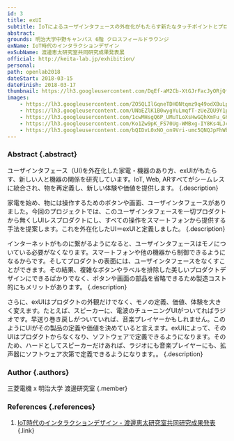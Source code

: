 ```yaml
---
id: 3
title: exUI
subtitle: IoTによるユーザインタフェースの外在化がもたらす新たなタッチポイントとプロダクトデザイン
abstract: 
grounds: 明治大学中野キャンパス 6階 クロスフィールドラウンジ
exName: IoT時代のインタラクションデザイン
exSubName: 渡邊恵太研究室共同研究成果発表展
official: http://keita-lab.jp/exhibition/
personal:
path: openlab2018
dateStart: 2018-03-15
dateFinish: 2018-03-17
thumbnail: https://lh3.googleusercontent.com/DqEf-aM2Cb-XtGJrFacJyORjQf0WkMxcgLhq_vgvy8JXlxCE6J7jK6StXqY7_ciEnSav-u9EbcX96zUQ7y9PGl_PWJ_envbkanQtCOeyBAWxMbjG-fFjcaWnToZhRcTF9OWcw8PwqiOqvZmvP9AMo8WMrXACk3iXWG5FhTvM5KPAfyFNLniiZjULZ-IKF-sH3Ema8LozmWd0LTIv3uQ0bOVbpA52_lChuqCp-SDUvGAQkUYu1aVxDo3EdGbbzXGk-CsfU1UdmUYeAm1zHBrAASM-M79htdbQ3YKWMiDN9OU4C3T87uBvE6iGhXGlsWHL4vim4mpcrsZOh4s79bU7xNpBCatH6EdcvEGe_a-yy19tA95O0RZ4NjIApWbNkZtnv7fXnmlH5uGq2erZmJcbp02NE11otVB7nviMLJ-jojPYPOwUjC6SogL8Ou7Z-voQuCKGR7ZnqQbbeGj6ZEHH8LaSROgHR5TwoS1e7NGE5No_1jZ2vGKEbj33232fsG4XYDn0F0LJ5oEyAIVRWTU0UF3-p9MTNG81g6g-tQNjcOS3cSNFPIMDUr73cWECsjB16F5EuWKrWV8HBrXtYK_mfQqxp6miEwollpgrCdNj=w1342-h1006-rp
images: 
    - https://lh3.googleusercontent.com/ZO5QLIlGqneTDHONtqmz9q49odXBuLpXSfOE4nHmYs_8ujHml9Ep70zNVp4qi0Cb5-H6ibWVoGYAv7TlPTsEDgwz4mtUbb45IFGnsbrQ51n9SPVE3Y9VDJcwQCvRezkCx8QWFkGoMN-DI6N_yoPS8TognVRiiwnmAMjtjTse1kb0TCuxCtDRdwzpSuqbCqOIK2nZu3L8ZuN5N_BTPDri04hCT_I9ssRQAFfSyNKSO9Qm9ND3vt1QpYfjKXNh7q9N1LueDQBYI08M40qEg2limVffOYEhDcFPkzuKUA17DI7N9YRFEEw6hP4A4MW9MNn0viYRJW4mAJjTpXFZ1nRnM3KraaAo40czv_w9DiLZJMqNGiYxSFH_WMO1D5C-MMFRKkNlPHlWKKfosxYdsW-bVBAL613tEDbNbxuw-E3t6A3PqjWsjLfedIMdcaJ46mV-1VSQDwmJnz0kL63zfTTExkCakQzm9WL9GLfebrQ0xMYaKq4lnrBagR9zoqDblGevfvEuRhbZ0UB8nA1Wk4mYC4N1Oq0T83uCm-gEwuICMqNkeHVKFRc8MjL0XPgXWcFzPfPuUl7pn80SJtNbjd_imfEf2t4lWBgD9IUPes1D=w1509-h1006-rp
    - https://lh3.googleusercontent.com/UNbEZlK1B0wygYuLmqfT-zUeZQU9Y1pJM_kgtbis2dM02xPLk6VLOEwU0vD-LT5g01cXEBrEtvdhcmkHZhILpQuUu2LGb2D8yC2l-sg0UC14gkMYkAM3tNu0pWJUivXcX9N_L8H5gFP3VV6jNviKdHSK8_uxJ2nsvBJCtTbMSZMBQ5kA4D1psvDYIVFh1SuDiD6nsVcWvjrSqJyOu6Zr1p1-XWSV4y1h03qMDh94xU7AfAPMSvTISQJNy-jCd3rwDIQQli8mFKivF04j7VCARraDnDq9UWMLYAc6KiVBDMpYN60z2VMyPYgH4239PZDlVwc4CBRdKSiPTIdI1aLVucZU0QaVotDMzkfhUEq9SJEySy_JymSBJm8rVMd5ki-e763r2On2mtCKVw62jrHiCu4lPVfPKFkHVqLHLwNyHLy5GHXJoDDfixoS7G0Yn2ayGRTtV4I9rg7z723YbZ4To-oO4YAFtEUmGvQDi5x5WU5Tyj5yxaR2mu5Kr6_RGVH-ds9LKeeMDFhB3WT1jvGvaarkUemJ-fUuvFKw4INawy4mz1YS50CKGD1B2QxhelmixKDyd7GBatkjHqxB00eSBG-RzmhCyDpg2wNLmMbtuzYBdMhGlA0wBKKIcac1Y3Qw6GmMWQX9s4KFoiX_Pizt5sst3bWD7_pdiQ=w1509-h1006-rp
    - https://lh3.googleusercontent.com/1cwMHsgQ6P_UMuTLoXsHwGQhXmFu_Gh-N5q_YJettSLEBAQjBffhOc6cEWlGemZKT6Wxu-91dO1Bjf_tOUuSq6qDffc4BdWoHlbiz9Oqe7l4daI374rLmtDTOUH1VZ9sr3LIlh2OtwBgf6JK_nHWm2o37U4Bap9TGC6J9krcsDWXrizpJBq_5dGyagW8uViTTwo2clRgq6c0fHtW2sraXd2iLcrkhjI1KtjJSlBhitidgsgW8ejny7YKlC6p6PeMWJ2kcyQSHdgRVf2z7Y5UcV6rY_HMozaRWrZFpmKbPToqcO-EH-QDrNdswy226TPcOi4irPHp9j2dqe25nBvx5hsLTXaoiAn78apfE04D8ApLtSXVw1bFNd2mFeTjf2n5WRZSwOi0fcRs5dzFF1v_IFAJcaMxZzTB8PpJTsg31JjMpZl4d74LN9r32Hhfq6_aBBmenl0TH_LlN5qztZE_kT7Qd02_o0oIVRNe20DtW29x8fE7X3eRQBlNXALuQwXKnVTUOxNDtFEmNm_alSg5tJDVADoZahAkUhjQ8wCKeGBBC0NajeKqdkGUZoFpCgXgrqn7L97iCEc49HO-ATTbaIwIplAsBE33HStQ3tIqGyUddHEjOGz2-eT2Vi8VoTVyD24re54Ud5b0Xtn8CQMf6Bv-U47I9Cg8sg=w1509-h1006-rp
    - https://lh3.googleusercontent.com/Ko1Zw9pK_FS70Ug-WMBxg-IY8Ks4LJcA8OZTKCxYTH9uIQvt1dKp0qYhUYnmXAvPe1OlsdlVoFE0paeT3wmnna_5OwDAsNvYYt1vk-rBYEh3-QxTjzuwNXZp-wsnLJPtyimwyLrDhUdPWcmLWaCSWFxp1aKTnUDQLRsO-iCPeMmUMPRK6kiZyLtV0xZAF6EXzix1Ogq4VIPiEJqZ-e9On0gyC8uZAxRJgiAK4kkhBNViBXZbZXqTXhCBecsiC8Q9lNsIeiVT2CbPVVX8sxjZkwX1qLBWGJofuWb0nl7LUqySIfsx84W3KmggXgyzs0eKMfJwfx5b5ek9lcXRBG8OFvzVhMmrCd_Eu3-U7E3xLwplEKy7INDC2EyRlECQLQMsxxz3UB2XTbYeglS1PsytAtY7VUU1bTSvdn-kLTnWyCjWXsR_zHkKFv3zQOXJ7vEB-XN7VJh8eEvFiscZaarhaq9ldWDGiTFWqbD5sB7UZCE4ENQnZvv5sQq1JbEOaEGAQHeHGbcjzlm8Nef_u6981PVfiIvMv8yyOFDJw3GDX9hmecU7DQR-TNV1yp4UL_ofrAzJEKzlMCF73gxLCHG7Y75lFgSKz9EJXyrdTkkFap0PetZUrw9rxlDlH1NtPoY2FmHzmmR5CJkdxKNEOIo1E3DnaEHKBJYiFw=w1509-h1006-rp
    - https://lh3.googleusercontent.com/bQIDvL0xNO_on9Vri-umc5QNQJpFhWbxK5YrFcFEHwNR97koTFeDKqw7ZnV6Rp1R0UqMe-wY0jR-C4xfds5bPEdHwf7UTqXPVFEZ1p3aDHOvw2EffdhjWZ-U1uVACkAefJdNxZsFoDj2XIlAfn0dAmgeBtHI6AzGyJSBJpdTVhWISc0UHliqD0sXK5yz01L_gHzqIfpDaOxJbvVzEzhRsaNjJru55CHSZFzWwRv7o85hqI25zg2zwYQE2Ap1UAM7lx1zthzse_bTd0fVz7HKBGQmy-0pZWz3ZsLiRSG9cCp5KCGJo8FA04_fC1iZrdIubewBrQjxyebQb3H7Ne_q1cLeXHPHTvJ43iS12Gr5Sc1fzAuF4JduJOzEMDHoLac5qRAdwIilIZtgDDcS2JijUYR8_GTOqnBkxDd4BWyG43cux_RGcfAQl4_j9OYKIj59mcz8ubXelIPSePWwOI_6bGviWMVY8m_IQbaUQcDjSIYSM8fnLp_EISNOvLQw8RzLiKAZ6GvQCPv1HHxrXAbQRIcExXrEiXQKOfhw7SBy6meg-tJG-PBqgbw66l9TRf36UJDTN0tIV02aWI6iX-bCZdSFSj4c0DaMpIEZpl-G=w718-h404-rp
---
```


### Abstract {.abstract}

ユーザインタフェース（UI)を外在化した家電・機器のあり方、exUIがもたらす、新しい人と機器の関係を研究しています。IoT, Web, ARすべてがシームレスに統合され、物を再定義し、新しい体験や価値を提供します。 {.description}

家電を始め、物には操作するためのボタンや画面、ユーザインタフェースがありました。今回のプロジェクトでは、このユーザインタフェースを一切プロダクトから無くしUIレスプロダクトにし、すべての操作をスマートフォンから提供する手法を提案します。これを外在化したUI＝exUIと定義しました。 {.description}

インターネットがものに繋がるようになると、ユーザインタフェースはモノについている必要がなくなります。スマートフォンや他の機器から制御できるようになるからです。そしてプロダクトの表面には、ユーザインタフェースをなくすことができます。その結果、複雑なボタンやラベルを排除した美しいプロダクトデザインにできるばかりでなく、ボタンや画面の部品を省略できるため製造コスト的にもメリットがあります。 {.description}

さらに、exUIはプロダクトの外観だけでなく、モノの定義、価値、体験を大きく変えます。たとえば、スピーカーに、電波のチューニングUIがついてればラジオです。早送り巻き戻しがついていれば、音楽プレイヤーかもしれません。このようにUIがその製品の定義や価値を決めていると言えます。exUIによって、そのUIはプロダクトからなくなり、ソフトウェアで定義できるようになります。そのため、ハードとしてスピーカーだけあれば、ラジオにも音楽プレイヤーにも、拡声器にソフトウェア次第で定義できるようになります。。 {.description}

### Author {.authors}

三菱電機 x 明治大学 渡邊研究室 {.member}

### References {.references}

1. [IoT時代のインタラクションデザイン - 渡邊恵太研究室共同研究成果発表](http://keita-lab.jp/exhibition/) {.link}
